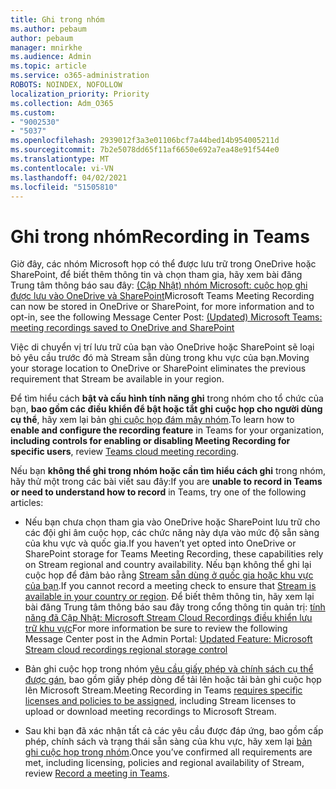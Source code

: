 ```yaml
---
title: Ghi trong nhóm
ms.author: pebaum
author: pebaum
manager: mnirkhe
ms.audience: Admin
ms.topic: article
ms.service: o365-administration
ROBOTS: NOINDEX, NOFOLLOW
localization_priority: Priority
ms.collection: Adm_O365
ms.custom:
- "9002530"
- "5037"
ms.openlocfilehash: 2939012f3a3e01106bcf7a44bed14b954005211d
ms.sourcegitcommit: 7b2e5078dd65f11af6650e692a7ea48e91f544e0
ms.translationtype: MT
ms.contentlocale: vi-VN
ms.lasthandoff: 04/02/2021
ms.locfileid: "51505810"
---
```

# <a name="recording-in-teams"></a><span data-ttu-id="d2ec4-102">Ghi trong nhóm</span><span class="sxs-lookup"><span data-stu-id="d2ec4-102">Recording in Teams</span></span>

<span data-ttu-id="d2ec4-103">Giờ đây, các nhóm Microsoft họp có thể được lưu trữ trong OneDrive hoặc SharePoint, để biết thêm thông tin và chọn tham gia, hãy xem bài đăng Trung tâm thông báo sau đây: [(Cập Nhật) nhóm Microsoft: cuộc họp ghi được lưu vào OneDrive và SharePoint](https://portal.microsoft.com/Adminportal/Home?ref=MessageCenter&id=MC222640)</span><span class="sxs-lookup"><span data-stu-id="d2ec4-103">Microsoft Teams Meeting Recording can now be stored in OneDrive or SharePoint, for more information and to opt-in, see the following Message Center Post: [(Updated) Microsoft Teams: meeting recordings saved to OneDrive and SharePoint](https://portal.microsoft.com/Adminportal/Home?ref=MessageCenter&id=MC222640)</span></span>

<span data-ttu-id="d2ec4-104">Việc di chuyển vị trí lưu trữ của bạn vào OneDrive hoặc SharePoint sẽ loại bỏ yêu cầu trước đó mà Stream sẵn dùng trong khu vực của bạn.</span><span class="sxs-lookup"><span data-stu-id="d2ec4-104">Moving your storage location to OneDrive or SharePoint eliminates the previous requirement that Stream be available in your region.</span></span>

<span data-ttu-id="d2ec4-105">Để tìm hiểu cách **bật và cấu hình tính năng ghi** trong nhóm cho tổ chức của bạn, **bao gồm các điều khiển để bật hoặc tắt ghi cuộc họp cho người dùng cụ thể**, hãy xem lại bản [ghi cuộc họp đám mây nhóm](https://docs.microsoft.com/microsoftteams/cloud-recording).</span><span class="sxs-lookup"><span data-stu-id="d2ec4-105">To learn how to **enable and configure the recording feature** in Teams for your organization, **including controls for enabling or disabling Meeting Recording for specific users**, review [Teams cloud meeting recording](https://docs.microsoft.com/microsoftteams/cloud-recording).</span></span>

<span data-ttu-id="d2ec4-106">Nếu bạn **không thể ghi trong nhóm hoặc cần tìm hiểu cách ghi** trong nhóm, hãy thử một trong các bài viết sau đây:</span><span class="sxs-lookup"><span data-stu-id="d2ec4-106">If you are **unable to record in Teams or need to understand how to record** in Teams, try one of the following articles:</span></span>

- <span data-ttu-id="d2ec4-107">Nếu bạn chưa chọn tham gia vào OneDrive hoặc SharePoint lưu trữ cho các đội ghi âm cuộc họp, các chức năng này dựa vào mức độ sẵn sàng của khu vực và quốc gia.</span><span class="sxs-lookup"><span data-stu-id="d2ec4-107">If you haven’t yet opted into OneDrive or SharePoint storage for Teams Meeting Recording, these capabilities rely on Stream regional and country availability.</span></span> <span data-ttu-id="d2ec4-108">Nếu bạn không thể ghi lại cuộc họp để đảm bảo rằng [Stream sẵn dùng ở quốc gia hoặc khu vực của bạn](https://docs.microsoft.com/stream/faq#which-regions-does-microsoft-stream-host-my-data-in).</span><span class="sxs-lookup"><span data-stu-id="d2ec4-108">If you cannot record a meeting check to ensure that [Stream is available in your country or region](https://docs.microsoft.com/stream/faq#which-regions-does-microsoft-stream-host-my-data-in).</span></span> <span data-ttu-id="d2ec4-109">Để biết thêm thông tin, hãy xem lại bài đăng Trung tâm thông báo sau đây trong cổng thông tin quản trị: [tính năng đã Cập Nhật: Microsoft Stream Cloud Recordings điều khiển lưu trữ khu vực](https://admin.microsoft.com/AdminPortal/Home#/MessageCenter?id=MC214327)</span><span class="sxs-lookup"><span data-stu-id="d2ec4-109">For more information be sure to review the following Message Center post in the Admin Portal: [Updated Feature: Microsoft Stream cloud recordings regional storage control](https://admin.microsoft.com/AdminPortal/Home#/MessageCenter?id=MC214327)</span></span>

- <span data-ttu-id="d2ec4-110">Bản ghi cuộc họp trong nhóm [yêu cầu giấy phép và chính sách cụ thể được gán](https://docs.microsoft.com/microsoftteams/cloud-recording#prerequisites-for-teams-cloud-meeting-recording), bao gồm giấy phép dòng để tải lên hoặc tải bản ghi cuộc họp lên Microsoft Stream.</span><span class="sxs-lookup"><span data-stu-id="d2ec4-110">Meeting Recording in Teams [requires specific licenses and policies to be assigned](https://docs.microsoft.com/microsoftteams/cloud-recording#prerequisites-for-teams-cloud-meeting-recording), including Stream licenses to upload or download meeting recordings to Microsoft Stream.</span></span>

- <span data-ttu-id="d2ec4-111">Sau khi bạn đã xác nhận tất cả các yêu cầu được đáp ứng, bao gồm cấp phép, chính sách và trạng thái sẵn sàng của khu vực, hãy xem lại [bản ghi cuộc họp trong nhóm](https://support.office.com/article/34dfbe7f-b07d-4a27-b4c6-de62f1348c24).</span><span class="sxs-lookup"><span data-stu-id="d2ec4-111">Once you’ve confirmed all requirements are met, including licensing, policies and regional availability of Stream, review [Record a meeting in Teams](https://support.office.com/article/34dfbe7f-b07d-4a27-b4c6-de62f1348c24).</span></span>
